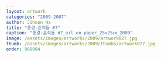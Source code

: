 ```yaml
---
layout: artwork
categories: "2009-2007"
author: Jihoon Ha
title: "풍경-흔적들 #7"
caption: "풍경-흔적들 #7_oil on paper_25×25㎝_2009"
image: /assets/images/artworks/2009/artwork027.jpg
thumb: /assets/images/artworks/2009/thumbs/artwork027.jpg
order: 908004
---
```

